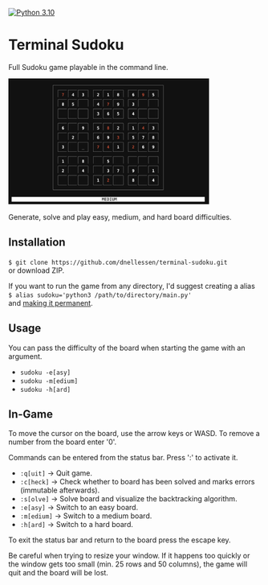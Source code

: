 [![Python 3.10](https://img.shields.io/badge/python-3.10-blue.svg)](https://www.python.org/downloads/release/python-3105/)

# Terminal Sudoku
Full Sudoku game playable in the command line.

<img src="img/gameplay.png" width="400"> 

Generate, solve and play easy, medium, and hard board difficulties.

## Installation
`$ git clone https://github.com/dnellessen/terminal-sudoku.git`\
or download ZIP.


If you want to run the game from any directory, I'd suggest creating a alias\
`$ alias sudoku='python3 /path/to/directory/main.py'`\
and [making it permanent](https://fedingo.com/how-to-create-permanent-alias-in-linux/).

## Usage
You can pass the difficulty of the board when starting the game with an argument.
- `sudoku -e[asy]`
- `sudoku -m[edium]`
- `sudoku -h[ard]`

## In-Game

To move the cursor on the board, use the arrow keys or WASD.
To remove a number from the board enter '0'.

Commands can be entered from the status bar. Press ':' to activate it.
- `:q[uit]`   ->  Quit game.
- `:c[heck]`  ->  Check whether to board has been solved and marks errors (immutable afterwards).
- `:s[olve]`  ->  Solve board and visualize the backtracking algorithm.
- `:e[asy]`   ->  Switch to an easy board.
- `:m[edium]` ->  Switch to a medium board.
- `:h[ard]`   ->  Switch to a hard board.

To exit the status bar and return to the board press the escape key.

Be careful when trying to resize your window. If it happens too quickly or the window
gets too small (min. 25 rows and 50 columns), the game will quit and the board will be lost.

